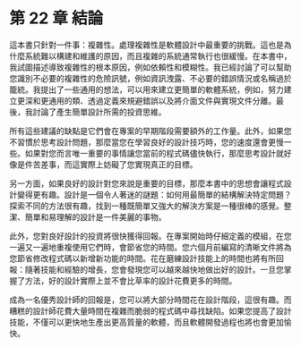 # 第 22 章 結論

這本書只針對一件事：複雜性。處理複雜性是軟體設計中最重要的挑戰。這也是為什麼系統難以構建和維護的原因，而且複雜的系統通常執行也很緩慢。在本書中，我試圖描述導致複雜性的根本原因，例如依賴性和模糊性。我已經討論了可以幫助您識別不必要的複雜性的危險訊號，例如資訊洩露、不必要的錯誤情況或名稱過於籠統。我提出了一些通用的想法，可以用來建立更簡單的軟體系統，例如，努力建立更深和更通用的類、透過定義來規避錯誤以及將介面文件與實現文件分離。最後，我討論了產生簡單設計所需的投資思維。

所有這些建議的缺點是它們會在專案的早期階段需要額外的工作量。此外，如果您不習慣於思考設計問題，那麼當您在學習良好的設計技巧時，您的速度還會更慢一些。如果對您而言唯一重要的事情讓您當前的程式碼儘快執行，那麼思考設計就好像是件苦差事，而這實際上妨礙了您實現真正的目標。

另一方面，如果良好的設計對您來說是重要的目標，那麼本書中的思想會讓程式設計變得更有趣。設計是一個令人著迷的謎題：如何用最簡單的結構解決特定問題？探索不同的方法很有趣，找到一種既簡單又強大的解決方案是一種很棒的感覺。整潔、簡單和易理解的設計是一件美麗的事物。

此外，您對良好設計的投資將很快獲得回報。在專案開始時仔細定義的模組，在您一遍又一遍地重複使用它們時，會節省您的時間。您六個月前編寫的清晰文件將為您節省修改程式碼以新增新功能的時間。花在磨練設計技能上的時間也將有所回報：隨著技能和經驗的增長，您會發現您可以越來越快地做出好的設計。一旦您掌握了方法，好的設計實際上並不會比草率的設計花費更多的時間。

成為一名優秀設計師的回報是，您可以將大部分時間花在設計階段，這很有趣。而糟糕的設計師花費大量時間在複雜而脆弱的程式碼中尋找缺陷。如果您提高了設計技能，不僅可以更快地生產出更高質量的軟體，而且軟體開發過程也將也會更加愉快。